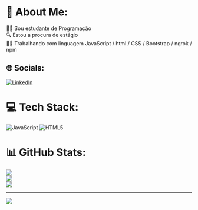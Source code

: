 # 💫 About Me:
👨‍🎓 Sou estudante de Programação<br>🔍 Estou a procura de estágio<br>👨‍💻 Trabalhando com linguagem JavaScript / html / CSS / Bootstrap / ngrok / npm


## 🌐 Socials:
[![LinkedIn](https://img.shields.io/badge/LinkedIn-%230077B5.svg?logo=linkedin&logoColor=white)](https://linkedin.com/in/https://www.linkedin.com/in/rafael-mattos-97a180274/) 

# 💻 Tech Stack:
![JavaScript](https://img.shields.io/badge/javascript-%23323330.svg?style=for-the-badge&logo=javascript&logoColor=%23F7DF1E) ![HTML5](https://img.shields.io/badge/html5-%23E34F26.svg?style=for-the-badge&logo=html5&logoColor=white)
# 📊 GitHub Stats:
![](https://github-readme-stats.vercel.app/api?username=faraelmn&theme=omni&hide_border=false&include_all_commits=false&count_private=false)<br/>
![](https://github-readme-streak-stats.herokuapp.com/?user=faraelmn&theme=omni&hide_border=false)<br/>
![](https://github-readme-stats.vercel.app/api/top-langs/?username=faraelmn&theme=omni&hide_border=false&include_all_commits=false&count_private=false&layout=compact)

---
[![](https://visitcount.itsvg.in/api?id=faraelmn&icon=0&color=11)](https://visitcount.itsvg.in)

<!-- Proudly created with GPRM ( https://gprm.itsvg.in ) -->
